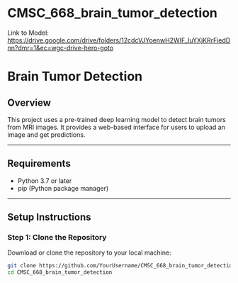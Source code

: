 # CMSC_668_brain_tumor_detection


Link to Model: https://drive.google.com/drive/folders/12cdcVJYoenwH2WIF_IuYXjKRrFiedDnn?dmr=1&ec=wgc-drive-hero-goto


# Brain Tumor Detection

## Overview
This project uses a pre-trained deep learning model to detect brain tumors from MRI images. It provides a web-based interface for users to upload an image and get predictions.

---

## Requirements
- Python 3.7 or later
- pip (Python package manager)

---

## Setup Instructions

### Step 1: Clone the Repository
Download or clone the repository to your local machine:
```bash
git clone https://github.com/YourUsername/CMSC_668_brain_tumor_detection.git
cd CMSC_668_brain_tumor_detection
